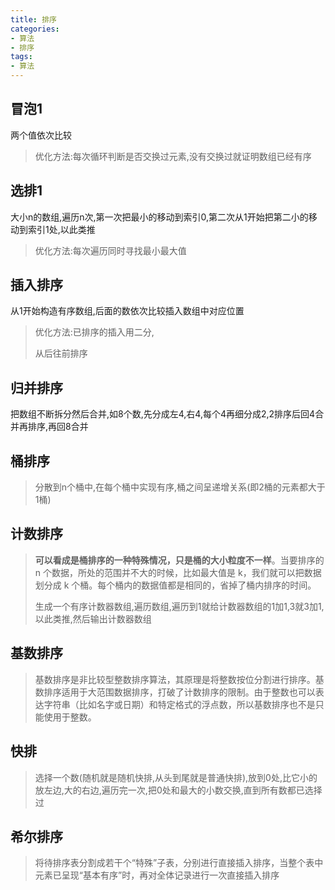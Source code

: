```yaml
---
title: 排序
categories:
- 算法
- 排序
tags:
- 算法
---
```


## 冒泡1

两个值依次比较

> 优化方法:每次循环判断是否交换过元素,没有交换过就证明数组已经有序

## 选排1

大小n的数组,遍历n次,第一次把最小的移动到索引0,第二次从1开始把第二小的移动到索引1处,以此类推

> 优化方法:每次遍历同时寻找最小最大值

## 插入排序

从1开始构造有序数组,后面的数依次比较插入数组中对应位置

> 优化方法:已排序的插入用二分,
>
> 从后往前排序

## 归并排序

把数组不断拆分然后合并,如8个数,先分成左4,右4,每个4再细分成2,2排序后回4合并再排序,再回8合并

<!-- more -->

## 桶排序

> 分散到n个桶中,在每个桶中实现有序,桶之间呈递增关系(即2桶的元素都大于1桶)

## 计数排序

> **可以看成是桶排序的一种特殊情况，只是桶的大小粒度不一样**。当要排序的 n 个数据，所处的范围并不大的时候，比如最大值是 k，我们就可以把数据划分成 k 个桶。每个桶内的数据值都是相同的，省掉了桶内排序的时间。
>
> 生成一个有序计数器数组,遍历数组,遍历到1就给计数器数组的1加1,3就3加1,以此类推,然后输出计数器数组

## 基数排序

> 基数排序是非比较型整数排序算法，其原理是将整数按位分割进行排序。基数排序适用于大范围数据排序，打破了计数排序的限制。由于整数也可以表达字符串（比如名字或日期）和特定格式的浮点数，所以基数排序也不是只能使用于整数。

## 快排

> 选择一个数(随机就是随机快排,从头到尾就是普通快排),放到0处,比它小的放左边,大的右边,遍历完一次,把0处和最大的小数交换,直到所有数都已选择过

## 希尔排序

> 将待排序表分割成若干个“特殊”子表，分别进行直接插入排序，当整个表中元素已呈现“基本有序”时，再对全体记录进行一次直接插入排序
